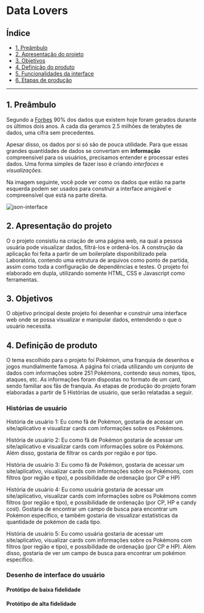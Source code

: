 # Data Lovers

## Índice

* [1. Preâmbulo](#1-preâmbulo)
* [2. Apresentação do projeto](#2-apresentação-do-projeto)
* [3. Objetivos](#3-objetivos)
* [4. Definição do produto](#4-prefinição-do-produto)
* [5. Funcionalidades da interface](#5-funcionalidades-da-interface)
* [6. Etapas de produção](#6-etapas-de-produção)

***

## 1. Preâmbulo

Segundo a
[Forbes](https://www.forbes.com/sites/bernardmarr/2018/05/21/how-much-data-do-we-create-every-day-the-mind-blowing-stats-everyone-should-read)
90% dos dados que existem hoje foram gerados durante os últimos dois anos. A
cada dia geramos 2.5 milhões de terabytes de dados, uma cifra sem precedentes.

Apesar disso, os dados por si só são de pouca utilidade. Para que essas grandes
quantidades de dados se convertam em **informação** compreensível para os
usuários, precisamos entender e processar estes dados. Uma forma simples de
fazer isso é criando _interfaces_ e _visualizações_.

Na imagem seguinte, você pode ver como os dados que estão na parte esquerda
podem ser usados para construir a interface amigável e compreensível que está na
parte direita.

![json-interface](https://lh4.googleusercontent.com/Tn-RPXS26pVvOTdUzRT1KVaJ-_QbFs9SpcGLxSPE43fgbHaXtFgMUInuDt7kV41DkT1j8Tt29V0LxQW7SMtC6digOIhfTXSBKdwI08wUwhD3RAqlwy0hjfmhZ2BFe91mtmCSEqysfgk)

## 2. Apresentação do projeto

O o projeto consistiu na criação de uma página web, na qual a pessoa usuária pode visualizar dados,
filtrá-los e ordená-los. 
A construção da aplicação foi feita a partir de um boilerplate disponibilizado pela Laboratória, 
contendo uma estrutura de arquivos como ponto de partida, assim como toda a configuração de
dependências e testes. 
O projeto foi elaborado em dupla, utilizando somente HTML, CSS e Javascript como ferramentas.

## 3. Objetivos 

O objetivo principal deste projeto foi desenhar e construir uma
interface web onde se possa visualizar e manipular dados, entendendo o que o
usuário necessita.

## 4. Definição de produto
O tema escolhido para o projeto foi Pokémon, uma franquia de desenhos e jogos mundialmente famosa.
A página foi criada utilizando um conjunto de dados com informações sobre 251 Pokémons, contendo
seus nomes, tipos, ataques, etc. 
As informações foram dispostas no formato de um card, sendo familiar aos fãs de franquia.
As etapas de produção do projeto foram elaboradas a partir de 5 Histórias de usuário, que serão relatadas
a seguir.

### Histórias de usuário

História de usuário 1: Eu como fã de Pokémon, gostaria de acessar um site/aplicativo e visualizar cards com informações sobre os Pokémons.

História de usuário 2:  Eu como fã de Pokémon gostaria de acessar um site/aplicativo e visualizar cards com informações sobre os Pokémons. Além disso, gostaria de filtrar os cards por região e por tipo.

História de usuário 3: Eu como fã de Pokémon, gostaria de acessar um site/aplicativo, visualizar cards com informações sobre os Pokémons, com filtros (por região e tipo), e possibilidade de ordenação (por CP e HP)

História de usuário 4: Eu como usuária gostaria de acessar um site/aplicativo, visualizar cards com informações sobre os Pokémons comm filtros (por região e tipo), e possibilidade de ordenação (por CP, HP e candy cost). Gostaria de encontrar um campo de busca para encontrar um Pokémon específico, e também gostaria de visualizar estatísticas da quantidade de pokémon de cada tipo.

História de usuário 5: Eu como usuária gostaria de acessar um site/aplicativo, visualizar cards com informações sobre os Pokémons com filtros (por região e tipo), e possibilidade de ordenação (por CP e HP). Além disso, gostaria de ver um campo de busca para encontrar um pokémon específico.

### Desenho de interface do usuário

#### Protótipo de baixa fidelidade

#### Protótipo de alta fidelidade





